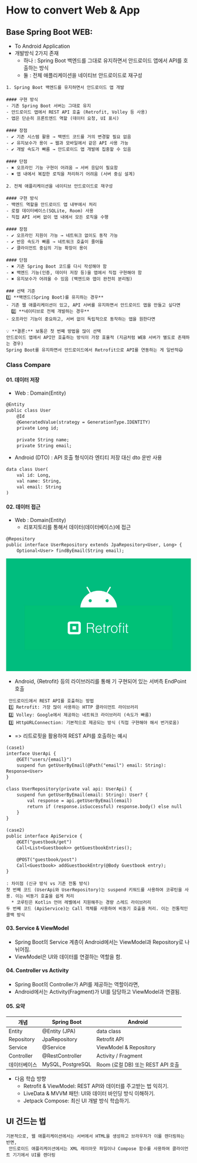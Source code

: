 # How to convert Web & App

## Base Spring Boot WEB:
- To Android Application 
- 개발방식 2가지 존재 
  * 하나 : Spring Boot 백엔드를 그대로 유지하면서 안드로이드 앱에서 API를 호출하는 방식 
  * 둘 : 전체 애플리케이션을 네이티브 안드로이드로 재구성

```
1. Spring Boot 백엔드를 유지하면서 안드로이드 앱 개발

#### 구현 방식
- 기존 Spring Boot 서버는 그대로 유지
- 안드로이드 앱에서 REST API 호출 (Retrofit, Volley 등 사용)
- 앱은 단순히 프론트엔드 역할 (데이터 요청, UI 표시)

#### 장점
- ✔ 기존 시스템 활용 → 백엔드 코드를 거의 변경할 필요 없음
- ✔ 유지보수가 용이 → 웹과 모바일에서 같은 API 사용 가능
- ✔ 개발 속도가 빠름 → 안드로이드 앱 개발에 집중할 수 있음

#### 단점
- ✖ 오프라인 기능 구현이 어려움 → 서버 응답이 필요함
- ✖ 앱 내에서 복잡한 로직을 처리하기 어려움 (서버 중심 설계)

2. 전체 애플리케이션을 네이티브 안드로이드로 재구성

#### 구현 방식
- 백엔드 역할을 안드로이드 앱 내부에서 처리
- 로컬 데이터베이스(SQLite, Room) 사용
- 직접 API 서버 없이 앱 내에서 모든 로직을 수행

#### 장점
- ✔ 오프라인 지원이 가능 → 네트워크 없이도 동작 가능
- ✔ 반응 속도가 빠름 → 네트워크 호출이 줄어듦
- ✔ 클라이언트 중심의 기능 확장이 용이

#### 단점
- ✖ 기존 Spring Boot 코드를 다시 작성해야 함
- ✖ 백엔드 기능(인증, 데이터 저장 등)을 앱에서 직접 구현해야 함
- ✖ 유지보수가 어려울 수 있음 (백엔드와 앱이 완전히 분리됨)

### 선택 기준
1️⃣ **백엔드(Spring Boot)를 유지하는 경우**
- 기존 웹 애플리케이션이 있고, API 서버를 유지하면서 안드로이드 앱을 만들고 싶다면
  2️⃣ **네이티브로 전체 개발하는 경우**
- 오프라인 기능이 중요하고, 서버 없이 독립적으로 동작하는 앱을 원한다면

💡 **결론:** 보통은 첫 번째 방법을 많이 선택
안드로이드 앱에서 API만 호출하는 방식이 가장 효율적 (지금처럼 WEB 서버가 별도로 존재하는 경우)
Spring Boot를 유지하면서 안드로이드에서 Retrofit으로 API를 연동하는 게 일반적😃
```

### Class Compare

#### 01. 데이터 저장 
- Web : Domain(Entity)
```
@Entity
public class User 
    @Id
    @GeneratedValue(strategy = GenerationType.IDENTITY)
    private Long id;
    
    private String name;
    private String email;
```

- Android (DTO) : API 호출 형식이라 엔티티 저장 대신 dto 운반 사용
```
data class User(
    val id: Long,
    val name: String,
    val email: String
)
```
#### 02. 데이터 접근
- Web : Domain(Entity)
  * 리포지토리를 통해서 데이터(데이터베이스)에 접근
```
@Repository
public interface UserRepository extends JpaRepository<User, Long> {
    Optional<User> findByEmail(String email);
```
![img.png](img/2025/retrofit.png)
- Android, {Retrofit} 등의 라이브러리를 통해 기 구현되어 있는 서버측 EndPoint 호출
 ```
  안드로이드에서 REST API를 호출하는 방법
  1️⃣ Retrofit: 가장 많이 사용하는 HTTP 클라이언트 라이브러리
  2️⃣ Volley: Google에서 제공하는 네트워크 라이브러리 (속도가 빠름)
  3️⃣ HttpURLConnection: 기본적으로 제공되는 방식 (직접 구현해야 해서 번거로움)
```
- => 리트로핏을 활용하여 REST API를 호출하는 예시


```
(case1)
interface UserApi {
    @GET("users/{email}")
    suspend fun getUserByEmail(@Path("email") email: String): Response<User>
}

class UserRepository(private val api: UserApi) {
    suspend fun getUserByEmail(email: String): User? {
        val response = api.getUserByEmail(email)
        return if (response.isSuccessful) response.body() else null
    }
}

(case2)
public interface ApiService {
    @GET("guestbook/get")
    Call<List<Guestbook>> getGuestbookEntries();

    @POST("guestbook/post")
    Call<Guestbook> addGuestbookEntry(@Body Guestbook entry);
}

: 차이점 (신규 방식 vs 기존 전통 방식)
첫 번째 코드 (UserApi와 UserRepository)는 suspend 키워드를 사용하여 코루틴을 사용. 이는 비동기 호출을 쉽게 처리
  * 코루틴은 Kotlin 언어 레벨에서 지원해주는 경량 스레드 라이브러리
두 번째 코드 (ApiService)는 Call 객체를 사용하여 비동기 호출을 처리. 이는 전통적인 콜백 방식
```

#### 03. Service & ViewModel
- Spring Boot의 Service 계층이 Android에서는 ViewModel과 Repository로 나뉘어짐.
- ViewModel은 UI와 데이터를 연결하는 역할을 함.

#### 04.  Controller vs Activity
- Spring Boot의 Controller가 API를 제공하는 역할이라면,
- Android에서는 Activity(Fragment)가 UI를 담당하고 ViewModel과 연결됨.

#### 05. 요약

| 개념       | Spring Boot        | Android                        |
|------------|---------------------|--------------------------------|
| Entity     | @Entity (JPA)       | data class                     |
| Repository | JpaRepository       | Retrofit API                   |
| Service    | @Service            | ViewModel & Repository         |
| Controller | @RestController     | Activity / Fragment            |
| 데이터베이스 | MySQL, PostgreSQL  | Room (로컬 DB) 또는 REST API 호출 |

- 다음 학습 방향 
  * Retrofit & ViewModel: REST API와 데이터를 주고받는 법 익히기.
  * LiveData & MVVM 패턴: UI와 데이터 바인딩 방식 이해하기.
  * Jetpack Compose: 최신 UI 개발 방식 학습하기.

## UI 건드는 법
```
기본적으로, 웹 애플리케이션에서는 서버에서 HTML을 생성하고 브라우저가 이를 렌더링하는 반면,
 안드로이드 애플리케이션에서는 XML 레이아웃 파일이나 Compose 함수를 사용하여 클라이언트 기기에서 UI를 렌더링
```